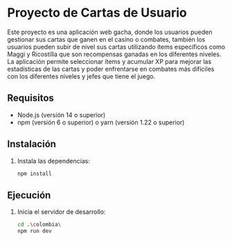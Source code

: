 # Proyecto de Cartas de Usuario

Este proyecto es una aplicación web gacha, donde los usuarios pueden gestionar sus cartas que ganen en el casino o combates, también los usuarios pueden subir de nivel sus cartas utilizando ítems específicos como Maggi y Ricostilla que son recompensas ganadas en los diferentes niveles. La aplicación permite seleccionar ítems y acumular XP para mejorar las estadísticas de las cartas y poder enfrentarse en combates más difíciles con los diferentes niveles y jefes que tiene el juego.

## Requisitos

- Node.js (versión 14 o superior)
- npm (versión 6 o superior) o yarn (versión 1.22 o superior)

## Instalación


1. Instala las dependencias:

    ```bash
    npm install
    ```


## Ejecución

1. Inicia el servidor de desarrollo:

    ```bash
    cd .\colombia\
    npm run dev
    ```

